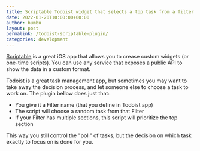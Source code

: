 ```yaml
---
title: Scriptable Todoist widget that selects a top task from a filter
date: 2022-01-20T10:00:00+00:00
author: bumbu
layout: post
permalink: /todoist-scriptable-plugin/
categories: development
---
```

<a href="https://scriptable.app/" target="_blank">Scriptable</a> is a great iOS app that allows you to crease custom widgets (or one-time scripts). You can use any service that exposes a public API to show the data in a custom format.

Todoist is a great task management app, but sometimes you may want to take away the decision process, and let someone else to choose a task to work on. The plugin bellow does just that:

* You give it a Filter name (that you define in Todoist app)
* The script will choose a random task from that Filter
* If your Filter has multiple sections, this script will prioritize the top section

This way you still control the "poll" of tasks, but the decision on which task exactly to focus on is done for you.

<script src="https://gist.github.com/bumbu/ce867650c7eb35b58c90f6e96dac970e.js"></script>
